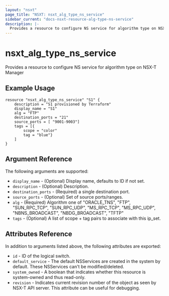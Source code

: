 ```yaml
---
layout: "nsxt"
page_title: "NSXT: nsxt_alg_type_ns_service"
sidebar_current: "docs-nsxt-resource-alg-type-ns-service"
description: |-
  Provides a resource to configure NS service for algorithm type on NSX-T Manager.
---
```


# nsxt_alg_type_ns_service

Provides a resource to configure NS service for algorithm type on NSX-T Manager

## Example Usage

```hcl
resource "nsxt_alg_type_ns_service" "S1" {
    description = "S1 provisioned by Terraform"
    display_name = "S1"
    alg = "FTP"
    destination_ports = "21"
    source_ports = [ "9001-9003"]
    tags = [{
        scope = "color"
        tag = "blue"}
    ]
}
```

## Argument Reference

The following arguments are supported:

* `display_name` - (Optional) Display name, defaults to ID if not set.
* `description` - (Optional) Description.
* `destination_ports` - (Required) a single destination port.
* `source_ports` - (Optional) Set of source ports/ranges.
* `alg` - (Required) Algorithm one of "ORACLE_TNS", "FTP", "SUN_RPC_TCP", "SUN_RPC_UDP", "MS_RPC_TCP", "MS_RPC_UDP", "NBNS_BROADCAST", "NBDG_BROADCAST", "TFTP"
* `tags` - (Optional) A list of scope + tag pairs to associate with this ip_set.

## Attributes Reference

In addition to arguments listed above, the following attributes are exported:

* `id` - ID of the logical switch.
* `default_service` - The default NSServices are created in the system by default. These NSServices can't be modified/deleted.
* `system_owned` - A boolean that indicates whether this resource is system-owned and thus read-only.
* `revision` - Indicates current revision number of the object as seen by NSX-T API server. This attribute can be useful for debugging.
